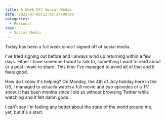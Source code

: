 ```yaml
---
title: A Week Off Social Media
date: 2022-07-06T13:42:37+00:00
categories:
  - Personal
tags:
  - Social Media
---
```


Today has been a full week since I signed off of social media.

I've tried signing out before and I always wind up returning within a few days. Either I have someone I want to talk to, something I want to read about or a post I want to share. This time I've managed to avoid all of that and it feels good.

How do I know it's helping? On Monday, the 4th of July holiday here in the US, I managed to actually watch a full movie and two episodes of a TV show. It has been months since I did so without browsing Twitter while watching and it felt damn good.

I can't say I'm feeling any better about the state of the world around me, yet, but it's a start.